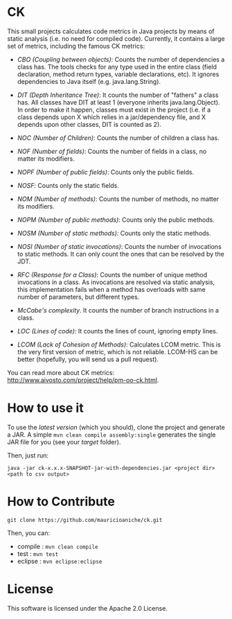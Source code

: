 # CK

This small projects calculates code metrics in Java projects by means
of static analysis (i.e. no need for compiled code). Currently, it contains
a large set of metrics, including the famous CK metrics:

- *CBO (Coupling between objects)*: Counts the number of dependencies a class has.
The tools checks for any type used in the entire class (field declaration, method
return types, variable declarations, etc). It ignores dependencies to Java itself
(e.g. java.lang.String).

- *DIT (Depth Inheritance Tree)*: It counts the number of "fathers" a class has.
All classes have DIT at least 1 (everyone inherits java.lang.Object).
In order to make it happen, classes must exist in the project (i.e. if a class
depends upon X which relies in a jar/dependency file, and X depends upon other
classes, DIT is counted as 2). 

- *NOC (Number of Children)*: Counts the number of children a class has.

- *NOF (Number of fields)*: Counts the number of fields in a class, no matter
its modifiers.

- *NOPF (Number of public fields)*: Counts only the public fields.

- *NOSF*: Counts only the static fields.

- *NOM (Number of methods)*: Counts the number of methods, no matter its
modifiers.

- *NOPM (Number of public methods)*: Counts only the public methods.

- *NOSM (Number of static methods):* Counts only the static methods.

- *NOSI (Number of static invocations)*: Counts the number of invocations
to static methods. It can only count the ones that can be resolved by the
JDT.


- *RFC (Response for a Class)*: Counts the number of unique method
invocations in a class. As invocations are resolved via static analysis,
this implementation fails when a method has overloads with same number of parameters,
but different types.

- *McCabe's complexity*. It counts the number of branch instructions in a class.

- *LOC (Lines of code)*: It counts the lines of count, ignoring
empty lines.

- *LCOM (Lack of Cohesion of Methods)*: Calculates LCOM metric. This is the very first
version of metric, which is not reliable. LCOM-HS can be better (hopefully, you will
send us a pull request). 

You can read more about CK metrics: http://www.aivosto.com/project/help/pm-oo-ck.html.

# How to use it

To use the _latest version_ (which you should), clone the project and generate a JAR. A simple
`mvn clean compile assembly:single` generates the single JAR file for you (see your _target_ folder).

Then, just run:
```
java -jar ck-x.x.x-SNAPSHOT-jar-with-dependencies.jar <project dir> <path to csv output>
```

# How to Contribute

```
git clone https://github.com/mauricioaniche/ck.git
```

Then, you can:

* compile : `mvn clean compile`
* test    : `mvn test`
* eclipse : `mvn eclipse:eclipse`


# License

This software is licensed under the Apache 2.0 License.
